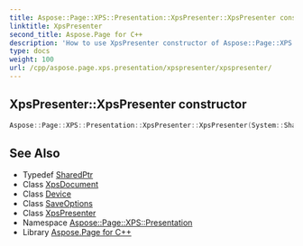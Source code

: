 ```yaml
---
title: Aspose::Page::XPS::Presentation::XpsPresenter::XpsPresenter constructor
linktitle: XpsPresenter
second_title: Aspose.Page for C++
description: 'How to use XpsPresenter constructor of Aspose::Page::XPS::Presentation::XpsPresenter class in C++.'
type: docs
weight: 100
url: /cpp/aspose.page.xps.presentation/xpspresenter/xpspresenter/
---
```

## XpsPresenter::XpsPresenter constructor




```cpp
Aspose::Page::XPS::Presentation::XpsPresenter::XpsPresenter(System::SharedPtr<XpsDocument> document, System::SharedPtr<Device> device, System::SharedPtr<SaveOptions> options)
```

## See Also

* Typedef [SharedPtr](../../../system/sharedptr/)
* Class [XpsDocument](../../../aspose.page.xps/xpsdocument/)
* Class [Device](../../../aspose.page/device/)
* Class [SaveOptions](../../../aspose.page/saveoptions/)
* Class [XpsPresenter](../)
* Namespace [Aspose::Page::XPS::Presentation](../../)
* Library [Aspose.Page for C++](../../../)

